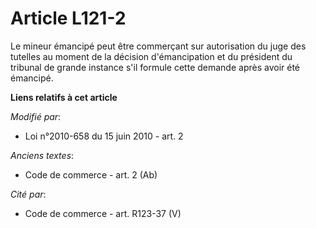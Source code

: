 # Article L121-2

Le mineur émancipé peut être commerçant sur autorisation du juge des tutelles au moment de la décision d'émancipation et du
président du tribunal de grande instance s'il formule cette demande après avoir été émancipé.

**Liens relatifs à cet article**

_Modifié par_:

  - Loi n°2010-658 du 15 juin 2010 - art. 2

_Anciens textes_:

  - Code de commerce - art. 2 (Ab)

_Cité par_:

  - Code de commerce - art. R123-37 (V)
